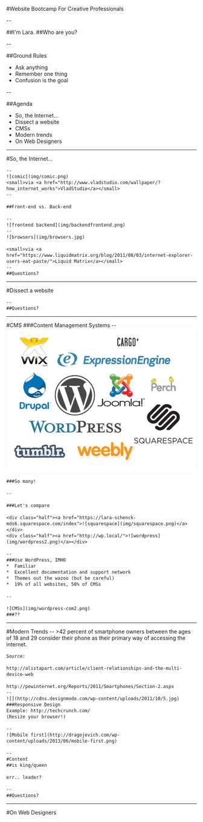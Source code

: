 #Website Bootcamp
For Creative Professionals

--

##I'm Lara. 
##Who are you?

--

##Ground Rules
*  Ask anything
*  Remember one thing
*  Confusion is the goal

--

##Agenda
*  So, the Internet...
*  Dissect a website
*  CMSs
*  Modern trends
*  On Web Designers

---

#So, the Internet...

	--
	![comic](img/comic.png)
	<small>via <a href="http://www.vladstudio.com/wallpaper/?how_internet_works">VladStudio</a></small>
	--
	
	##Front-end vs. Back-end

	--
	![frontend backend](img/backendfrontend.png)
	--
	![browsers](img/browsers.jpg)

	<small>via <a href="https://www.liquidmatrix.org/blog/2011/08/03/internet-explorer-users-eat-paste/">Liquid Matrix</a></small>
	--
	##Questions?

---

#Dissect a website

	--
	##Questions?

---

#CMS
###Content Management Systems
	--
	![CMSs](img/cmss.png)
	
	###So many!

	--
	
	###Let's compare

	<div class="half"><a href="https://lara-schenck-mds6.squarespace.com/index">![squarespace](img/squarespace.png)</a></div>
	<div class="half"><a href="http://wp.local/">![wordpress](img/wordpress2.png)</a></div>

	--
	###Use WordPress, IMHO
	*  Familiar
	*  Excellent documentation and support network
	*  Themes out the wazoo (but be careful)
	*  19% of all websites, 50% of CMSs
	
	--
	
	![CMSs](img/wordpress-com2.png)
	###??


---

#Modern Trends
	--
	>42 percent of smartphone owners between the ages of 18 and 29 consider their phone as their primary way of accessing the internet.
	
	Source:

	http://alistapart.com/article/client-relationships-and-the-multi-device-web
	
	http://pewinternet.org/Reports/2011/Smartphones/Section-2.aspx
	--
	![](http://cdns.designmodo.com/wp-content/uploads/2011/10/5.jpg)
	###Responsive Design
	Example: http://techcrunch.com/
	(Resize your browser!)
	
	--
	![Mobile first](http://dragojevich.com/wp-content/uploads/2013/06/mobile-first.png)

	--
	#Content
	##is king/queen

	err.. leader?
	
	--
	##Questions?

---
#On Web Designers

